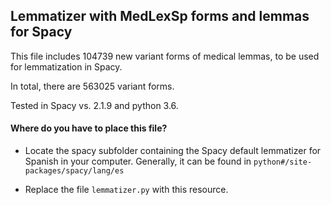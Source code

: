 ## Lemmatizer with MedLexSp forms and lemmas for Spacy

This file includes 104739 new variant forms of medical lemmas, to be used for lemmatization in Spacy.

In total, there are 563025 variant forms.

Tested in Spacy vs. 2.1.9 and python 3.6.

#### Where do you have to place this file?

- Locate the spacy subfolder containing the Spacy default lemmatizer for Spanish in your computer. 
Generally, it can be found in `python#/site-packages/spacy/lang/es`

- Replace the file `lemmatizer.py` with this resource.
